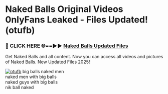 # Naked Balls Original Videos 0nlyFans Leaked - Files Updated! (otufb)

<h3>🔴 CLICK HERE 🌐==►► <a href="https://tinyurl.com/up5wt9bj" rel="nofollow">Naked Balls Updated Files</a></h3>

Get Naked Balls and all content. Now you can access all videos and pictures of Naked Balls. New Updated Files 2025!

[![otufb](https://i.imgur.com/ABiUzMV.gif)](https://tinyurl.com/up5wt9bj)
big balls naked men<br>
naked men with big balls<br>
naked guys with big balls<br>
nik ball naked